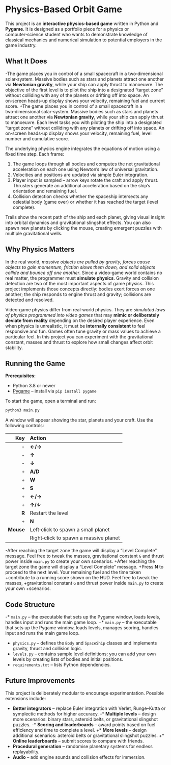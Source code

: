  # Physics-Based Orbit Game
 
 This project is an **interactive physics‑based game** written in Python and **Pygame**.  It is designed as a portfolio piece for a physics or computer‑science student who wants to demonstrate knowledge of classical mechanics and numerical simulation to potential employers in the game industry.
 
 ## What It Does
 
-The game places you in control of a small spacecraft in a two‑dimensional solar‑system.  Massive bodies such as stars and planets attract one another via **Newtonian gravity**, while your ship can apply thrust to manoeuvre.  The objective of the first level is to pilot the ship into a designated “target zone” without colliding with any of the planets or drifting off into space.  An on‑screen heads‑up display shows your velocity, remaining fuel and current score.
+The game places you in control of a small spacecraft in a two‑dimensional solar‑system.  Massive bodies such as stars and planets attract one another via **Newtonian gravity**, while your ship can apply thrust to manoeuvre.  Each level tasks you with piloting the ship into a designated “target zone” without colliding with any planets or drifting off into space.  An on‑screen heads‑up display shows your velocity, remaining fuel, level number and cumulative score.
 
 The underlying physics engine integrates the equations of motion using a fixed time step.  Each frame:
 
 1.  The game loops through all bodies and computes the net gravitational acceleration on each one using Newton’s law of universal gravitation.
 2.  Velocities and positions are updated via simple Euler integration.
 3.  Player input is sampled – arrow keys rotate the craft and apply thrust.  Thrusters generate an additional acceleration based on the ship’s orientation and remaining fuel.
 4.  Collision detection checks whether the spaceship intersects any celestial body (game over) or whether it has reached the target (level complete).
 
 Trails show the recent path of the ship and each planet, giving visual insight into orbital dynamics and gravitational slingshot effects.  You can also spawn new planets by clicking the mouse, creating emergent puzzles with multiple gravitational wells.
 
 ## Why Physics Matters
 
 In the real world, *massive objects are pulled by gravity, forces cause objects to gain momentum, friction slows them down, and solid objects collide and bounce off one another*.  Since a video‑game world contains no real matter, the programmer must **simulate physics**.  Gravity and collision detection are two of the most important aspects of game physics.  This project implements those concepts directly: bodies exert forces on one another; the ship responds to engine thrust and gravity; collisions are detected and resolved.
 
 Video‑game physics differ from real‑world physics. They are *simulated laws of physics programmed into video games* that may **mimic or deliberately deviate from reality** depending on the desired player experience. Even when physics is unrealistic, it must be **internally consistent** to feel responsive and fun.  Games often tune gravity or mass values to achieve a particular feel.  In this project you can experiment with the gravitational constant, masses and thrust to explore how small changes affect orbit stability.
 
 ## Running the Game
 
 **Prerequisites:**
 
 * Python 3.8 or newer
 * [Pygame](https://www.pygame.org/) – install via `pip install pygame`
 
 To start the game, open a terminal and run:
 
 ```bash
 python3 main.py
 ```
 
 A window will appear showing the star, planets and your craft.  Use the following controls:
 
 | Key        | Action                              |
 |-----------:|:-------------------------------------|
-| **←/→**    | Rotate the spacecraft               |
-| **↑**      | Fire the main thruster               |
-| **↓**      | Apply reverse thrust (braking)       |
+| **A/D**    | Rotate the spacecraft               |
+| **W**      | Fire the main thruster               |
+| **S**      | Apply reverse thrust (braking)       |
+| **←/→**    | Strafe left/right                    |
+| **↑/↓**    | Strafe up/down                       |
 | **R**      | Restart the level                    |
+| **N**      | Advance to the next level (after success) |
 | **Mouse**  | Left‑click to spawn a small planet   |
 |            | Right‑click to spawn a massive planet|
 
-After reaching the target zone the game will display a “Level Complete” message.  Feel free to tweak the masses, gravitational constant `G` and thrust power inside `main.py` to create your own scenarios.
+After reaching the target zone the game will display a “Level Complete” message.
+Press **N** to proceed to the next level. Your remaining fuel and the time taken
+contribute to a running score shown on the HUD. Feel free to tweak the masses,
+gravitational constant `G` and thrust power inside `main.py` to create your own
+scenarios.
 
 ## Code Structure
 
-* `main.py` – the executable that sets up the Pygame window, loads levels, handles input and runs the main game loop.
+* `main.py` – the executable that sets up the Pygame window, loads levels, manages scoring, handles input and runs the main game loop.
 * `physics.py` – defines the `Body` and `SpaceShip` classes and implements gravity, thrust and collision logic.
 * `levels.py` – contains sample level definitions; you can add your own levels by creating lists of bodies and initial positions.
 * `requirements.txt` – lists Python dependencies.
 
 ## Future Improvements
 
 This project is deliberately modular to encourage experimentation.  Possible extensions include:
 
 * **Better integrators** – replace Euler integration with Verlet, Runge–Kutta or symplectic methods for higher accuracy.
-* **Multiple levels** – design more scenarios: binary stars, asteroid belts, or gravitational slingshot puzzles.
-* **Scoring and leaderboards** – award points based on fuel efficiency and time to complete a level.
+* **More levels** – design additional scenarios: asteroid belts or gravitational slingshot puzzles.
+* **Online leaderboards** – submit scores to compare with friends.
 * **Procedural generation** – randomise planetary systems for endless replayability.
 * **Audio** – add engine sounds and collision effects for immersion.
